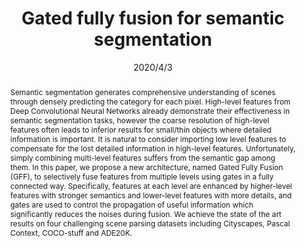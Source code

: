 ---
# Documentation: https://wowchemy.com/docs/managing-content/

title: "Gated fully fusion for semantic segmentation"
authors: [Xiangtai Li, Houlong Zhao, Lei Han, Yunhai Tong, Shaohua Tan, Kuiyuan Yang]
date: 2020/4/3
doi: ""

# Schedule page publish date (NOT publication's date).
publishDate: 2020/4/3

# Publication type.
# Legend: 0 = Uncategorized; 1 = Conference paper; 2 = Journal article;
# 3 = Preprint / Working Paper; 4 = Report; 5 = Book; 6 = Book section;
# 7 = Thesis; 8 = Patent
publication_types: ["1"]

# Publication name and optional abbreviated publication name.
publication: "In *Proceedings of the AAAI conference on artificial intelligence*"
publication_short: "In *AAAI 2020*"

abstract: "Semantic segmentation generates comprehensive understanding of scenes through densely predicting the category for each pixel. High-level features from Deep Convolutional Neural Networks already demonstrate their effectiveness in semantic segmentation tasks, however the coarse resolution of high-level features often leads to inferior results for small/thin objects where detailed information is important. It is natural to consider importing low level features to compensate for the lost detailed information in high-level features. Unfortunately, simply combining multi-level features suffers from the semantic gap among them. In this paper, we propose a new architecture, named Gated Fully Fusion (GFF), to selectively fuse features from multiple levels using gates in a fully connected way. Specifically, features at each level are enhanced by higher-level features with stronger semantics and lower-level features with more details, and gates are used to control the propagation of useful information which significantly reduces the noises during fusion. We achieve the state of the art results on four challenging scene parsing datasets including Cityscapes, Pascal Context, COCO-stuff and ADE20K."

# Summary. An optional shortened abstract.
summary: ""

tags: []
categories: []
featured: true

# Custom links (optional).
#   Uncomment and edit lines below to show custom links.
links:
- name: PDF
  url: https://cdn.aaai.org/ojs/6805/6805-13-10034-1-10-20200524.pdf
  icon_pack: fas
  icon: file-pdf

url_pdf: 
url_code: 
url_dataset:
url_poster:
url_project:
url_slides:
url_source: 
url_video:

# Featured image
# To use, add an image named `featured.jpg/png` to your page's folder. 
# Focal points: Smart, Center, TopLeft, Top, TopRight, Left, Right, BottomLeft, Bottom, BottomRight.
image:
  caption: ""
  focal_point: ""
  preview_only: false

# Associated Projects (optional).
#   Associate this publication with one or more of your projects.
#   Simply enter your project's folder or file name without extension.
#   E.g. `internal-project` references `content/project/internal-project/index.md`.
#   Otherwise, set `projects: []`.
projects: []

# Slides (optional).
#   Associate this publication with Markdown slides.
#   Simply enter your slide deck's filename without extension.
#   E.g. `slides: "example"` references `content/slides/example/index.md`.
#   Otherwise, set `slides: ""`.
slides: ""
---